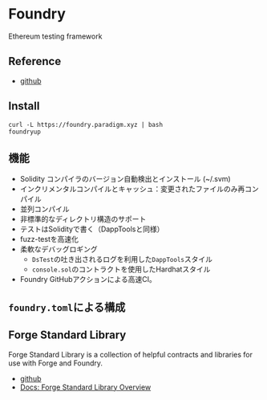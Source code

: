 # Foundry

Ethereum testing framework

## Reference
- [github](https://github.com/foundry-rs/foundry)

## Install
```
curl -L https://foundry.paradigm.xyz | bash
foundryup
```

## 機能
- Solidity コンパイラのバージョン自動検出とインストール (~/.svm)
- インクリメンタルコンパイルとキャッシュ：変更されたファイルのみ再コンパイル
- 並列コンパイル
- 非標準的なディレクトリ構造のサポート
- テストはSolidityで書く（DappToolsと同様）
- fuzz-testを高速化
- 柔軟なデバッグロギング
  - `DsTest`の吐き出されるログを利用した`DappTools`スタイル
  - `console.sol`のコントラクトを使用したHardhatスタイル
- Foundry GitHubアクションによる高速CI。


## `foundry.toml`による構成



## Forge Standard Library
Forge Standard Library is a collection of helpful contracts and libraries for use with Forge and Foundry.

- [github](https://github.com/foundry-rs/forge-std)
- [Docs: Forge Standard Library Overview](https://book.getfoundry.sh/forge/forge-std)